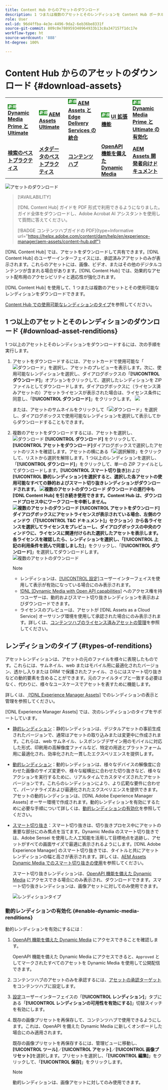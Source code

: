 ```yaml
---
title: Content Hub からのアセットのダウンロード
description: 1 つまたは複数のアセットとそのレンディションを Content Hub ポータルからダウンロードする方法について説明します。
role: User
exl-id: 96d4ffba-4e3e-4496-9da2-6eb36be8331f
source-git-commit: 809c0e780959340964933b13c8a347157f1dc17e
workflow-type: ht
source-wordcount: '888'
ht-degree: 100%

---
```


# Content Hub からのアセットのダウンロード {#download-assets}

<table>
    <tr>
        <td>
            <sup style= "background-color:#008000; color:#FFFFFF; font-weight:bold"><i>新規</i></sup> <a href="/help/assets/dynamic-media/dm-prime-ultimate.md"><b>Dynamic Media Prime と Ultimate</b></a>
        </td>
        <td>
            <sup style= "background-color:#008000; color:#FFFFFF; font-weight:bold"><i>新規</i></sup> <a href="/help/assets/assets-ultimate-overview.md"><b>AEM Assets Ultimate</b></a>
        </td>
        <td>
            <sup style= "background-color:#008000; color:#FFFFFF; font-weight:bold"><i>新規</i></sup> <a href="/help/assets/integrate-aem-assets-edge-delivery-services.md"><b>AEM Assets と Edge Delivery Services の統合</b></a>
        </td>
        <td>
            <sup style= "background-color:#008000; color:#FFFFFF; font-weight:bold"><i>新規</i></sup> <a href="/help/assets/aem-assets-view-ui-extensibility.md"><b>UI 拡張機能</b></a>
        </td>
          <td>
            <sup style= "background-color:#008000; color:#FFFFFF; font-weight:bold"><i>新規</i></sup> <a href="/help/assets/dynamic-media/enable-dynamic-media-prime-and-ultimate.md"><b>Dynamic Media Prime と Ultimate の有効化</b></a>
        </td>
    </tr>
    <tr>
        <td>
            <a href="/help/assets/search-best-practices.md"><b>検索のベストプラクティス</b></a>
        </td>
        <td>
            <a href="/help/assets/metadata-best-practices.md"><b>メタデータのベストプラクティス</b></a>
        </td>
        <td>
            <a href="/help/assets/product-overview.md"><b>コンテンツハブ</b></a>
        </td>
        <td>
            <a href="/help/assets/dynamic-media-open-apis-overview.md"><b>OpenAPI 機能を備えた Dynamic Media</b></a>
        </td>
        <td>
            <a href="https://developer.adobe.com/experience-cloud/experience-manager-apis/"><b>AEM Assets 開発者向けドキュメント</b></a>
        </td>
    </tr>
</table>

<!-- ![Download assets](assets/download-asset.jpg) -->
![アセットのダウンロード](assets/download-asset-genstudio.jpeg)

>[!AVAILABILITY]
>
> [!DNL Content Hub] ガイドを PDF 形式で利用できるようになりました。ガイド全体をダウンロードし、Adobe Acrobat AI アシスタントを使用して質問に答えてください。
>
>[!BADGE コンテンツハブガイドの PDF]{type=Informative url="https://helpx.adobe.com/content/dam/help/en/experience-manager/aem-assets/content-hub.pdf"}

[!DNL Content Hub] では、アセットをダウンロードして共有できます。[!DNL Content Hub] のユーザーインターフェイスには、承認済みアアセットのみが表示されます。これらのアセットには、画像、ビデオ、またはその他のデジタルコンテンツが含まれる場合があります。[!DNL Content Hub] では、効果的なアセット配布用のアクセシビリティと適応性が強化されます。

[!DNL Content Hub] を使用して、1 つまたは複数のアセットとその使用可能なレンディションをダウンロードできます。

[Content Hub での使用可能なレンディションのタイプ](#types-of-renditions)を参照してください。

## 1 つ以上のアセットとそのレンディションのダウンロード {#download-asset-renditions}

1 つ以上のアセットとそのレンディションをダウンロードするには、次の手順を実行します。

1. アセットをダウンロードするには、アセットカードで使用可能な「![ダウンロード](/help/assets/assets/download-icon.svg)」を選択し、アセットのプレビューを表示します。次に、使用可能なレンディションを選択し、ダイアログボックスの「**[!UICONTROL ダウンロード]**」オプションをクリックして、選択したレンディションを ZIP ファイルとしてダウンロードします。ダイアログボックスに（ライセンス済みアセットの）アセットライセンスが表示された場合は、ライセンス条件に同意し、「**[!UICONTROL ダウンロード]**」をクリックします。
   ![](/help/assets/assets/download-an-asset-CH-from-asset-card.png)

   または、アセットのサムネイルをクリックして「![ダウンロード](/help/assets/assets/download-icon.svg)」を選択し、ダイアログボックスで使用可能なレンディションを選択して表示してからダウンロードすることもできます。

1. 複数のアセットをダウンロードするには、アセットを選択し、![ダウンロード](/help/assets/assets/download-icon.svg) **[!UICONTROL ダウンロード]** をクリックして、**[!UICONTROL アセットをダウンロード]**&#x200B;ダイアログボックスで選択したアセットのリストを確認します。アセットの横にある「![選択解除](/help/assets/assets/Close.svg)」をクリックして、リストから選択を解除します。1 つ以上のレンディションを選択し、「**[!UICONTROL ダウンロード]**」をクリックして、単一の ZIP ファイルとしてダウンロードします。**[!UICONTROL スマート切り抜き]**&#x200B;および&#x200B;**[!UICONTROL 静的レンディション]**を選択すると、選択した各アセットの使用可能なすべての静的およびスマート切り抜きレンディションがダウンロードされます。
   ![複数のアセットのダウンロード](/help/assets/assets/download-multiple-assets-CH.png)
ダウンロードの進行中も [!DNL Content Hub] を引き続き使用できます。Content Hub は、ダウンロードプロセス中にワークフローを中断しません。
   ![複数のアセットのダウンロード](/help/assets/assets/download-assets-notification-ch.png)
**[!UICONTROL アセットをダウンロード]**&#x200B;ダイアログボックスにアセットライセンスが表示されている場合、左側のウィンドウ（「[!UICONTROL T&amp;C ドキュメント]」セクション）から各ライセンスを選択してライセンスをプレビューし、ダイアログボックスの中央のウィンドウに、ライセンスに関連付けられた選択したアセットを表示します。各ライセンスを確認したら、レンディションを選択し、「**[!UICONTROL 上記の利用条件を読んで同意しました]**」をクリックし、「**[!UICONTROL ダウンロード]**」を選択してダウンロードします。
   ![複数のアセットのダウンロード](/help/assets/assets/download-multiple-licensed-assets-CH.png)

   >[!NOTE]
   >
   >* レンディションは、[[!UICONTROL 設定]](/help/assets/configure-content-hub-ui-options.md#renditions-content-hub)ユーザーインターフェイスを使用して表示が有効になっている場合にのみ表示されます。
   >* [!DNL [Dynamic Media with Open API capabilities]](/help/assets/dynamic-media-open-apis-overview.md) へのアクセス権を持つユーザーは、動的およびスマート切り抜きレンディションを表示およびダウンロードできます。
   >* ライセンスのプレビューは、アセットが [!DNL Assets as a Cloud Service] オーサリング環境を使用して承認された場合にのみ表示されます。詳しくは、[コンテンツハブのライセンス済みアセットの管理](/help/assets/manage-licensed-assets-on-content-hub.md)を参照してください。

<!--

## Download an asset and its renditions {#download-asset-renditions} 

To download an asset and its renditions, execute the following steps: 

1. Click the asset to view its properties.

1. Click ![download](/help/assets/assets/download-icon.svg) to see the list of available asset renditions in the **[!UICONTROL Download]** panel.

   >[!NOTE]
   >
   >* The renditions display only if their visibility is enabled using the [Configuration](/help/assets/configure-content-hub-ui-options.md#renditions-content-hub) User Interface.
   >* You can download all [static, dynamic, and smart crop renditions](#types-of-renditions) while downloading an asset.

1. Select one or more renditions and click **[!UICONTROL Download]** to download the selected renditions as a zip file. 
While downloading a licensed asset, select **[!UICONTROL I have read and accepted the terms & conditions mentioned above]** before clicking **[!UICONTROL Download]**. You can also click **[!UICONTROL terms & conditions]** to view the asset license. The preview of the license displays only if the asset is approved using Assets as a Cloud Service authoring environment. For more information, see [Manage licensed assets on Content Hub](/help/assets/manage-licensed-assets-on-content-hub.md).

   ![Download single asset renditions](/help/assets/assets/download-single-asset-renditions.png)


If you are downloading a licensed asset, select **[!UICONTROL I have read and accepted the terms & conditions mentioned above]** and then click **[!UICONTROL Download]**. You can also click **[!UICONTROL terms & conditions]** to view the asset license. The preview of the license displays only if the asset is approved using Assets as a Cloud Service authoring environment. For more information, see [Manage licensed assets on Content Hub](/help/assets/manage-licensed-assets-on-content-hub.md).

>[!NOTE]
>
> The users with access to [Dynamic Media with Open API capabilities](/help/assets/dynamic-media-open-apis-overview.md) can view and download dynamic and smart crop renditions.

## Download multiple assets and their renditions {#download-multiple-assets-renditions} 

To download multiple assets and their renditions, execute the following steps: 

1. Select the assets and click ![download](/help/assets/assets/download-icon.svg) **[!UICONTROL Download]**. The [!UICONTROL Download assets] screen displays listing all the selected assets. 
1. Click **[!UICONTROL Download]** to select from the various download options to begin download:

    * **Download [!UICONTROL Originals]**: Select this option to download the selected assets in the original form.
    * **Download [!UICONTROL Static Renditions only]**: Select this option to download all available static renditions of assets except the original assets.
    * **Download [!UICONTROL Originals & Static Renditions]**: Select this option to download both original and static renditions of the selected assets. 

      ![Download multiple renditions](/help/assets/assets/download-multiple-renditions.png)

      >[!NOTE]
      >
      >* The renditions display only if their visibility is enabled using the [Configuration](/help/assets/configure-content-hub-ui-options.md#renditions-content-hub) User Interface.
      >* You can only download [static renditions](#types-of-renditions) while downloading multiple assets.

    If any of the selected asset is a licensed asset, click the license of the asset in left pane to see its preview, which enables you to select **[!UICONTROL I have read and accepted the terms & conditions mentioned above]** and then click **[!UICONTROL Download]**. The preview of the license displays only if the asset is approved using Assets as a Cloud Service authoring environment. For more information, see [Manage licensed assets on Content Hub](/help/assets/manage-licensed-assets-on-content-hub.md).

    <!--![download-multiple-license](/help/assets/assets/download-multiple-license.png)-->

<!--1. On the Content Hub homepage, select the asset and click **Download**. The **Download assets** dialog box displays a license or list of licenses associated with the selected assets in the left pane. 
1. Click a license in the left pane to see its PDF in the middle pane and the associated assets with it in the right pane. The license PDF preview is displayed only if the license is approved in your Assets as a Cloud Service environment. [Approve the license PDFs](/help/assets/approve-assets-content-hub.md) of the selected assets to see their previews.
1. Optional: Click ![remove-icon](/help/assets/assets/remove-icon.svg) to remove a license from the dialog box.
1. Select **I have read and accept all the terms and conditions mentioned above.** 
1. Click **Download** to download the selected assets.-->

<!---This dialog box displays the list of licenses associated with the selected assets in the left pane. Select a license to preview its terms and conditions (in pdf format) in the middle pane and the preview of the associated assets to the license in the right. Reviewed licenses are highlighted in light blue.


The dialog box that displays depends on whether the download list includes expired assets or only non-expired assets. <br/>
**Download expired assets dialog box:** This dialog box displays the expired assets' preview along with their expiry date in the left pane. The expired assets' count out of total selected displays in the right pane. Click **Proceed with all assets** to download expired assets with other assets (if present). The Download assets dialog box displays. See the [Download assets dialog box](#Download-asset-dialog-box) to proceed further.
    
    >[!NOTE]
    >
    >[Enable the download option for expired assets](/help/assets/configure-content-hub-ui-options.md#expired-assets-content-hub) to download them. Only expired assets that have enabled downloading are available for download.

   <a id="Download-asset-dialog-box"></a> **Download assets dialog box:** This dialog box displays the list of licenses associated with the selected assets in the left pane. Select a license to preview its terms and conditions (in pdf format) in the middle pane and the associated assets' preview and their count in the right pane. Reviewed licenses are highlighted in light blue.

    >[!NOTE]
    >
    > The **Download Asset dialog box** previews licensing terms and conditions only for approved licenses. [Approve the assets' licenses](/help/assets/approve-assets-content-hub.md) before downloading them to preview their licensing terms in the **Download Asset dialog box**.

1. Click  ![remove-icon](/help/assets/assets/remove-icon.svg) to remove a license from the download dialog box. 

1. Accept the terms and conditions and then click **Download** to download assets associated with the available licenses in the left pane.-->
<!--![download-multiple-license](/help/assets/assets/download-multiple-license.png)-->

<!---
### Download non-licensed Assets {#download-non-licensed-assets}

 To download non-licensed assets, select the assets and click ![download](/help/assets/assets/download-icon.svg) from the top rail.-->

## レンディションのタイプ {#types-of-renditions}

アセットレンディションは、アセットの元のファイルを様々に表現したものです。これらには、サムネイル、web またはモバイル用に最適化されたバージョン、透かし入りまたは DRM で保護されたファイル、さらにはスマート切り抜きなどの動的要素を含めることができます。元のファイルタイプと一致する必要はなく、代わりに、様々なユースケースでアセットを表すために機能します。

詳しくは、[ [!DNL Experience Manager Assets]](/help/assets/renditions.md) でのレンディションの表示と管理を参照してください。

[!DNL Experience Manager Assets] では、次のレンディションのタイプをサポートしています。

* [静的レンディション](/help/assets/renditions.md#static-renditions)：静的レンディションは、デジタルアセットの事前生成されたバージョンで、通常はアセットの取り込みまたは変更中に作成されます。これらは、web サムネイル、レスポンシブデザイン用のモバイルに対応した形式、印刷用の高解像度ファイルなど、特定の用途とプラットフォーム用に最適化され、効率化された一貫したエクスペリエンスを提供します。

* [動的レンディション](/help/assets/renditions.md#dynamic-renditions)：動的レンディションは、様々なデバイスの解像度に合わせた画像のサイズ変更や、様々な縦横比に合わせた切り抜きなど、様々なアクションを実行するために、リアルタイムでカスタマイズされたアセットバージョンです。これらのレンディションにより、より広範な要件に合わせて、パーソナライズおよび最適化されたエクスペリエンスを提供できます。アセットの動的レンディションは、[!DNL Adobe Experience Manager Assets] オーサー環境で作成されます。動的レンディションを有効にするために必要な手順について詳しくは、[動的レンディションの有効化](#enable-dynamic-media-renditions)を参照してください。

* [スマート切り抜き](/help/assets/dynamic-media/image-profiles.md#creating-image-profiles)：スマート切り抜きは、切り抜きプロセス中にアセットの重要な部分にのみ焦点を当てます。Dynamic Media のスマート切り抜きでは、Adobe Sensei を使用した人工知能を活用して目標地点を追跡し、アセットがすべての画面サイズで最適に表示されるようにします。[!DNL Adobe Experience Manager] のスマート切り抜きでは、タイトルと共にアセットレンディションの幅と高さが表示されます。詳しくは、[AEM Assets Dynamic Media でのスマート切り抜きの使用](https://experienceleague.adobe.com/ja/docs/experience-manager-learn/assets/dynamic-media/images/smart-crop-feature-video-use)を参照してください。

  スマート切り抜きレンディションは、[OpenAPI 機能を備えた Dynamic Media](/help/assets/dynamic-media-open-apis-overview.md) にアクセスできる場合にのみ表示され、ダウンロードできます。スマート切り抜きレンディションは、画像アセットに対してのみ使用できます。

  ![レンディションタイプ](/help/assets/assets/renditions-types.png)

### 動的レンディションの有効化 {#enable-dynamic-media-renditions}

動的レンディションを有効にするには：

1. [OpenAPI 機能を備えた Dynamic Media](/help/assets/dynamic-media-open-apis-overview.md) にアクセスできることを確認します。

   OpenAPI 機能を備えた Dynamic Media にアクセスできると、`Approved` としてマークされたすべてのアセットを Dynamic Media を使用して公開配信できます。

1. コンテンツハブのアセットのみを承認するには、[アセットの承認ターゲット](/help/assets/approve-assets-content-hub.md#set-approval-target)をコンテンツハブに設定します。

1. [設定](/help/assets/configure-content-hub-ui-options.md#access-configuration-options-content-hub)ユーザーインターフェイスの「**[!UICONTROL レンディション]**」タブにある「**[!UICONTROL レンディションの可用性を有効にする]**」切替スイッチを有効にします。

1. 既存の画像プリセットを再保存して、コンテンツハブで使用できるようにします。これは、OpenAPI を備えた Dynamic Media に新しくオンボードした場合にのみ適用されます。

   既存の画像プリセットを再保存するには、管理ビューに移動し、**[!UICONTROL ツール]**／**[!UICONTROL アセット]**／**[!UICONTROL 画像プリセット]**&#x200B;を選択します。プリセットを選択し、「**[!UICONTROL 編集]**」をクリックして、「**[!UICONTROL 保存]**」をクリックします。



   >[!NOTE]
   > 
   > 動的レンディションは、画像アセットに対してのみ使用できます。



